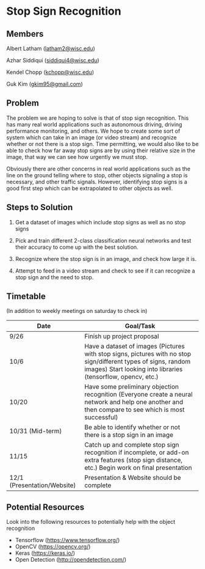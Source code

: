 # Stop Sign Recognition

## Members

Albert Latham (latham2@wisc.edu)

Azhar Siddiqui (siddiqui4@wisc.edu)

Kendel Chopp (kchopp@wisc.edu)

Guk Kim (gkim95@gmail.com)

## Problem
The problem we are hoping to solve is that of stop sign recognition. This has many real world applications such as autonomous driving, driving performance monitoring, and others. We hope to create some sort of system which can take in an image (or video stream) and recognize whether or not there is a stop sign. Time permitting, we would also like to be able to check how far away stop signs are by using their relative size in the image, that way we can see how urgently we must stop.

Obviously there are other concerns in real world applications such as the line on the ground telling where to stop, other objects signaling a stop is necessary, and other traffic signals. However, identifying stop signs is a good first step which can be extrapolated to other objects as well.

## Steps to Solution
1) Get a dataset of images which include stop signs as well as no stop signs

2) Pick and train different 2-class classification neural networks and test their accuracy to come up with the best solution.

3) Recognize where the stop sign is in an image, and check how large it is.

4) Attempt to feed in a video stream and check to see if it can recognize a stop sign and the need to stop.

## Timetable
(In addition to weekly meetings on saturday to check in)

| Date                        | Goal/Task                                                                                                                                                                       |
|-----------------------------|---------------------------------------------------------------------------------------------------------------------------------------------------------------------------------|
| 9/26                        | Finish up project proposal                                                                                                                                                      |
| 10/6                        | Have a dataset of images (Pictures with stop signs, pictures with no stop sign/different types of signs, random images) Start looking into libraries (tensorflow, opencv, etc.) |
| 10/20                       | Have some preliminary objection recognition (Everyone create a neural network and help one another and then compare to see which is most successful)                            |
| 10/31 (Mid-term)            | Be able to identify whether or not there is a stop sign in an image                                                                                                             |
| 11/15                       | Catch up and complete stop sign recognition if incomplete, or add-on extra features (stop sign distance, etc.) Begin work on final presentation                                 |
| 12/1 (Presentation/Website) | Presentation & Website should be complete                                                                                                                                       |

## Potential Resources
Look into the following resources to potentially help with the object recognition

- Tensorflow (https://www.tensorflow.org/)
- OpenCV (https://opencv.org/)
- Keras (https://keras.io/)
- Open Detection (http://opendetection.com/)
